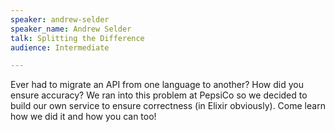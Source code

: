 ```yaml
---
speaker: andrew-selder
speaker_name: Andrew Selder
talk: Splitting the Difference
audience: Intermediate

---
```

<p>Ever had to migrate an API from one language to another? How did you ensure accuracy? We ran into this problem at PepsiCo so we decided to build our own service to ensure correctness (in Elixir obviously). Come learn how we did it and how you can too!</p>
